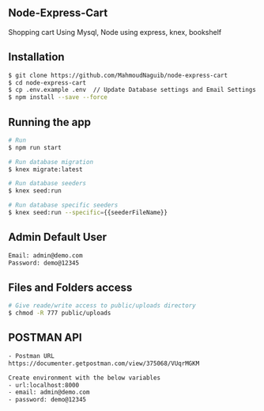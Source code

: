 ## Node-Express-Cart
Shopping cart Using Mysql, Node using express, knex, bookshelf


## Installation
```bash
$ git clone https://github.com/MahmoudNaguib/node-express-cart
$ cd node-express-cart
$ cp .env.example .env  // Update Database settings and Email Settings 
$ npm install --save --force

```

## Running the app

```bash
# Run
$ npm run start

# Run database migration
$ knex migrate:latest

# Run database seeders
$ knex seed:run

# Run database specific seeders
$ knex seed:run --specific={{seederFileName}}
```

## Admin Default User
```bash
Email: admin@demo.com
Password: demo@12345
```


## Files and Folders access
```bash
# Give reade/write access to public/uploads directory
$ chmod -R 777 public/uploads
```


## POSTMAN API
```bash
- Postman URL
https://documenter.getpostman.com/view/375068/VUqrMGKM

Create environment with the below variables
- url:localhost:8000
- email: admin@demo.com
- password: demo@12345
```
```